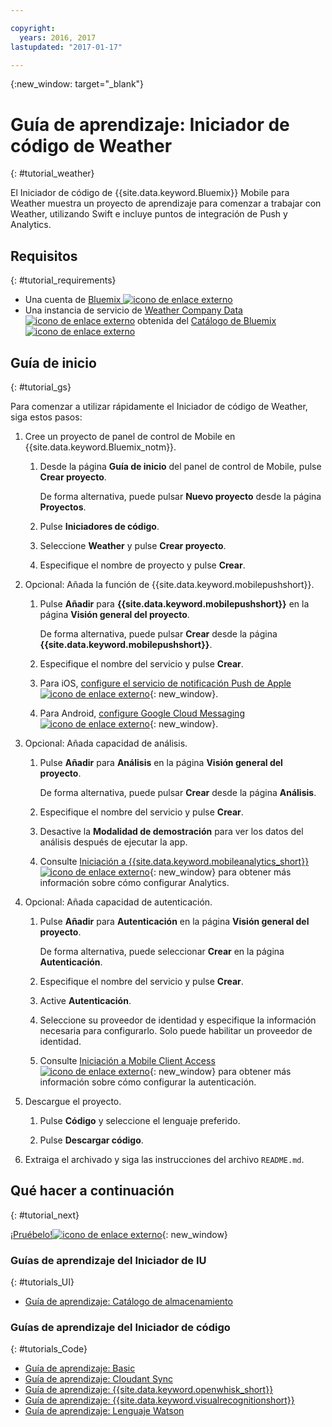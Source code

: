 ```yaml
---

copyright:
  years: 2016, 2017
lastupdated: "2017-01-17"

---
```

{:new_window: target="_blank"}

# Guía de aprendizaje: Iniciador de código de Weather
{: #tutorial_weather}

El Iniciador de código de {{site.data.keyword.Bluemix}} Mobile para Weather muestra un proyecto de aprendizaje para comenzar a trabajar con Weather, utilizando Swift e incluye puntos de integración de Push y Analytics.


## Requisitos
{: #tutorial_requirements}

* Una cuenta de [Bluemix ![icono de enlace externo](../icons/launch-glyph.svg "icono de enlace externo")](http://bluemix.net "icono de enlace externo")
* Una instancia de servicio de [Weather Company Data ![icono de enlace externo](../icons/launch-glyph.svg "icono de enlace externo")](https://console.{DomainName}/catalog/services/weather-company-data/ "icono de enlace externo") obtenida del [Catálogo de Bluemix ![icono de enlace externo](../icons/launch-glyph.svg "icono de enlace externo")](https://console.{DomainName}/catalog/ "icono de enlace externo")


## Guía de inicio
{: #tutorial_gs}

Para comenzar a utilizar rápidamente el Iniciador de código de Weather, siga estos pasos:

1. Cree un proyecto de panel de control de Mobile en {{site.data.keyword.Bluemix_notm}}.

   1. Desde la página **Guía de inicio** del panel de control de Mobile, pulse **Crear proyecto**.

      De forma alternativa, puede pulsar **Nuevo proyecto** desde la página **Proyectos**.

   2. Pulse **Iniciadores de código**.

   3. Seleccione **Weather** y pulse **Crear proyecto**.

   4. Especifique el nombre de proyecto y pulse **Crear**.

2. Opcional: Añada la función de {{site.data.keyword.mobilepushshort}}. 

   1. Pulse **Añadir** para **{{site.data.keyword.mobilepushshort}}** en la página **Visión general del proyecto**.

      De forma alternativa, puede pulsar **Crear** desde la página **{{site.data.keyword.mobilepushshort}}**. 

   2. Especifique el nombre del servicio y pulse **Crear**.

   3. Para iOS, [configure el servicio de notificación Push de Apple ![icono de enlace externo](../icons/launch-glyph.svg "icono de enlace externo")](/docs/services/mobilepush/t_push_provider_ios.html "icono de enlace externo"){: new_window}.

   4. Para Android, [configure Google Cloud Messaging ![icono de enlace externo](../icons/launch-glyph.svg "icono de enlace externo")](/docs/services/mobilepush/t_push_provider_android.html "icono de enlace externo"){: new_window}.
   
3. Opcional: Añada capacidad de análisis.

   1. Pulse **Añadir** para **Análisis** en la página **Visión general del proyecto**.

      De forma alternativa, puede pulsar **Crear** desde la página **Análisis**.

   2. Especifique el nombre del servicio y pulse **Crear**.
   
   3. Desactive la **Modalidad de demostración** para ver los datos del análisis después de ejecutar la app.

   4. Consulte [Iniciación a {{site.data.keyword.mobileanalytics_short}} ![icono de enlace externo](../icons/launch-glyph.svg "icono de enlace externo")](/docs/services/mobileanalytics/index.html "icono de enlace externo"){: new_window} para obtener más información sobre cómo configurar Analytics.

4. Opcional: Añada capacidad de autenticación.

   1. Pulse **Añadir** para **Autenticación** en la página **Visión general del proyecto**.

      De forma alternativa, puede seleccionar **Crear** en la página **Autenticación**.

   2. Especifique el nombre del servicio y pulse **Crear**.
   
   3. Active **Autenticación**.
   
   4. Seleccione su proveedor de identidad y especifique la información necesaria para configurarlo. Solo puede habilitar un proveedor de identidad.

   5. Consulte [Iniciación a Mobile Client Access ![icono de enlace externo](../icons/launch-glyph.svg "icono de enlace externo")](/docs/services/mobileaccess/index.html "icono de enlace externo"){: new_window} para obtener más información sobre cómo configurar la autenticación. 

5. Descargue el proyecto.

   1. Pulse **Código** y seleccione el lenguaje preferido.

   2. Pulse **Descargar código**.

5. Extraiga el archivado y siga las instrucciones del archivo `README.md`.


## Qué hacer a continuación
{: #tutorial_next}

[¡Pruébelo!![icono de enlace externo](../icons/launch-glyph.svg "icono de enlace externo")](http://console.{DomainName}/mobile/create-project?starter=fad1d49e-f7b6-3aff-9b53-14673fca4399 "icono de enlace externo"){: new_window}


### Guías de aprendizaje del Iniciador de IU
{: #tutorials_UI}

* [Guía de aprendizaje: Catálogo de almacenamiento](tutorial_store_catalog.html)


### Guías de aprendizaje del Iniciador de código
{: #tutorials_Code}

* [Guía de aprendizaje: Basic](tutorial.html)
* [Guía de aprendizaje: Cloudant Sync](tutorial_cloudant_synd.html)
* [Guía de aprendizaje: {{site.data.keyword.openwhisk_short}}](tutorial_openwhisk.html)
* [Guía de aprendizaje: {{site.data.keyword.visualrecognitionshort}}](tutorial_visual_recognition.html)
* [Guía de aprendizaje: Lenguaje Watson](tutorial_watson_language.html)
